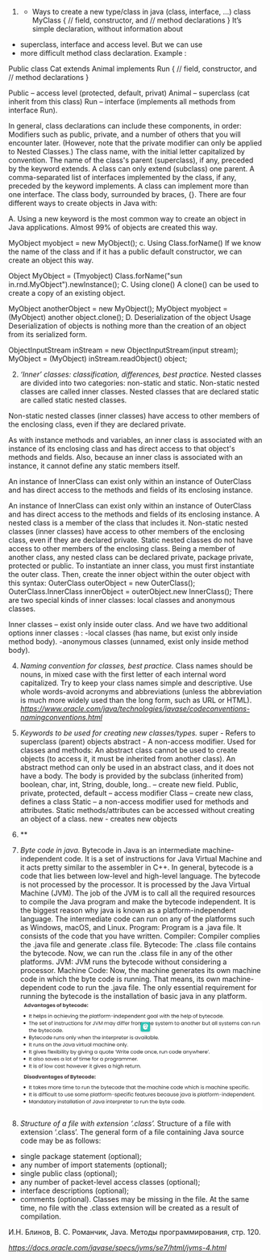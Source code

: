 1. * Ways to create a new type/class in java (class, interface, …)
     class MyClass {
     // field, constructor, and
     // method declarations
     }
 It’s simple declaration, without information about 
* superclass, interface and access level. But we can use 
* more difficult method class declaration. Example :

Public class Cat extends Animal implements Run {
// field, constructor, and
// method declarations
}

Public – access level (protected, default, privat)
Animal – superclass (cat inherit from this class)
Run – interface (implements all methods from interface Run).

In general, class declarations can include these components, in order:
Modifiers such as public, private, and a number of others that you will 
encounter later. (However, note that the private modifier can only be applied
to Nested Classes.)
The class name, with the initial letter capitalized by convention.
The name of the class's parent (superclass), if any, preceded by the keyword 
extends. A class can only extend (subclass) one parent.
A comma-separated list of interfaces implemented by the class, if any, preceded 
by the keyword implements. A class can implement more than one interface.
The class body, surrounded by braces, {}.
There are four different ways to create objects in Java with:

A. Using a new keyword is the most common way to create an object in Java applications. Almost 99% of objects are created this way.

MyObject myobject = new MyObject();
c. Using Class.forName()
If we know the name of the class and if it has a public default constructor, we can create an object this way.

Object MyObject = (Tmyobject) Class.forName("sun in.rnd.MyObject").newInstance();
C. Using clone()
A clone() can be used to create a copy of an existing object.

MyObject anotherObject = new MyObject();
MyObject myobject = (MyObject) another object.clone();
D. Deserialization of the object Usage
Deserialization of objects is nothing more than the creation of an object from its serialized form.

ObjectInputStream inStream = new ObjectInputStream(input stream);
MyObject = (MyObject) inStream.readObject() object;

2. *‘Inner’ classes: classification, differences, best practice.*
   Nested classes are divided into two categories: non-static and static. Non-static nested classes are called inner classes. Nested classes that are declared static are called static nested classes.

Non-static nested classes (inner classes) have access to other members of the enclosing class, even if they are declared private.

As with instance methods and variables, an inner class is associated with an instance of its enclosing class and has direct access to that object's methods and fields. Also, because an inner class is associated with an instance, it cannot define any static members itself.

An instance of InnerClass can exist only within an instance of OuterClass and has direct access to the methods and fields of its enclosing instance.

An instance of InnerClass can exist only within an instance of OuterClass and has direct access to the methods and fields of its enclosing instance.
A nested class is a member of the class that includes it. Non-static nested classes (inner classes) have access to other members of the enclosing class,
even if they are declared private. Static nested classes do not have access to other members of the enclosing class. Being a member of another class, any nested class can be declared private, package private, protected or public.
To instantiate an inner class, you must first instantiate the outer class. Then, create the inner object within the outer object with this syntax:
OuterClass outerObject = new OuterClass();
OuterClass.InnerClass innerObject = outerObject.new InnerClass();
There are two special kinds of inner classes: local classes and anonymous classes.

Inner classes – exist only inside outer class. And we have  two additional options inner classes :
-local classes (has name, but exist only inside method body).
-anonymous classes (unnamed, exist only inside method body).

4. *Naming convention for classes, best practice.*
Class names should be nouns, in mixed case with the first letter of each 
internal word capitalized. Try to keep your class names simple and descriptive.
Use whole words-avoid acronyms and abbreviations (unless the abbreviation is 
much more widely used than the long form, such as URL or HTML).
*https://www.oracle.com/java/technologies/javase/codeconventions-namingconventions.html*

5. *Keywords to be used for creating new classes/types.*
   super - Refers to superclass (parent) objects
   abstract - A non-access modifier. Used for classes and methods: An abstract class cannot be used to create objects (to access it, it must be inherited from another class). An abstract method can only be used in an abstract class, and it does not have a body. The body is provided by the subclass (inherited from)
   boolean, char, int, String, double, long.. – create new field.
   Public, private, protected, default – access modifier
   Class – create new class, defines a class
   Static – a non-access modifier used for methods and attributes. Static methods/attributes can be accessed without creating an object of a class.
   new - creates new objects
6. **
7. *Byte code in java.*
   Bytecode in Java is an intermediate machine-independent code. It is a set of 
   instructions for Java Virtual Machine and it acts pretty similar to the assembler in C++. In general, bytecode is a code that lies between low-level and high-level language. The bytecode is not processed by the processor. It is processed by the Java Virtual Machine (JVM). The job of the JVM is to call all the required resources to compile the Java program and make the bytecode independent. It is the biggest reason why java is known as a platform-independent language. The intermediate code can run on any of the platforms such as Windows, macOS, and Linux.
   Program: Program is a .java file. It consists of the code that you have written.
   Compiler: Compiler complies the .java file and generate .class file.
   Bytecode: The .class file contains the bytecode. Now, we can run the .class file in any of the other platforms.
   JVM: JVM runs the bytecode without considering a processor.
   Machine Code: Now, the machine generates its own machine code in which the byte code is running. That means, its own machine-dependent code to run the .java file.
   The only essential requirement for running the bytecode is the installation of basic java in any platform.
 ![img.png](img.png)
8. *Structure of a file with extension ‘.class’.*
   Structure of a file with extension ‘.class’.
   The general form of a file containing Java source code may be as follows:
- single package statement (optional);
- any number of import statements (optional);
- single public class (optional);
- any number of packet-level access classes (optional);
- interface descriptions (optional);
- comments (optional).
  Classes may be missing in the file. At the same time, no file with the .class extension will be created as a result of compilation.

И.Н. Блинов, В. С. Романчик, Java. Методы программирования, стр. 120.

*https://docs.oracle.com/javase/specs/jvms/se7/html/jvms-4.html*





